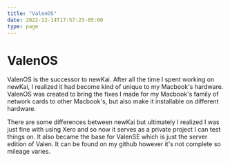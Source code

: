 ```yaml
---
title: "ValenOS"
date: 2022-12-14T17:57:23-05:00
type: page
---
```


# ValenOS

ValenOS is the successor to newKai. After all the time I spent working
on newKai, I realized it had become kind of unique to my Macbook's
hardware. ValenOS was created to bring the fixes I made for my Macbook's
family of network cards to other Macbook's, but also make it installable
on different hardware.

There are some differences between newKai but ultimately I realized I was
just fine with using Xero and so now it serves as a private project I can
test things on. It also became the base for ValenSE which is just the
server edition of Valen. It can be found on my github however it's not
complete so mileage varies.
